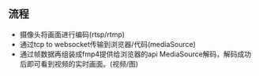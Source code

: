 ## 流程
- 摄像头将画面进行编码(rtsp/rtmp)
- 通过tcp to websocket传输到浏览器/代码(mediaSource)
- 通过帧数据再组装成fmp4提供给浏览器的api MediaSource解码，解码成功后即可看到视频的实时画面。(视频/图)


